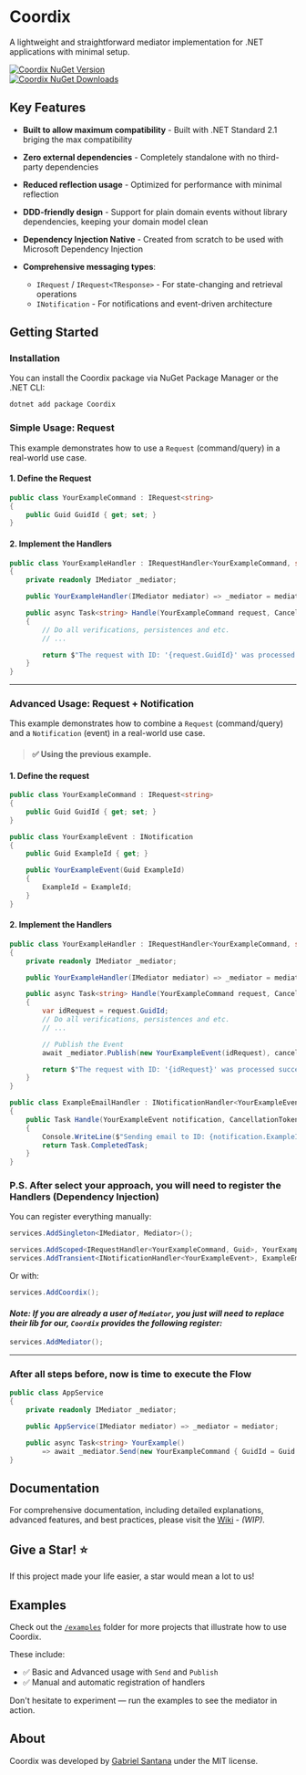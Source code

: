 # Coordix

A lightweight and straightforward mediator implementation for .NET applications with minimal setup.

[![Coordix NuGet Version](https://img.shields.io/nuget/vpre/Coordix.svg)](https://www.nuget.org/packages/coordix)  
[![Coordix NuGet Downloads](https://img.shields.io/nuget/dt/Coordix.svg)](https://codecov.io/gh/gabriel-sisjr/coordix)

## Key Features

- **Built to allow maximum compatibility** - Built with .NET Standard 2.1 briging the max compatibility
- **Zero external dependencies** - Completely standalone with no third-party dependencies
- **Reduced reflection usage** - Optimized for performance with minimal reflection
- **DDD-friendly design** - Support for plain domain events without library dependencies, keeping your domain model clean
- **Dependency Injection Native** - Created from scratch to be used with Microsoft Dependency Injection
- **Comprehensive messaging types**:

  - `IRequest` / `IRequest<TResponse>` - For state-changing and retrieval operations
  - `INotification` - For notifications and event-driven architecture

## Getting Started

### Installation

You can install the Coordix package via NuGet Package Manager or the .NET CLI:

```bash
dotnet add package Coordix
```

### Simple Usage: Request

This example demonstrates how to use a `Request` (command/query) in a real-world use case.

#### 1. Define the Request

```csharp
public class YourExampleCommand : IRequest<string>
{
    public Guid GuidId { get; set; }
}
```

#### 2. Implement the Handlers

```csharp
public class YourExampleHandler : IRequestHandler<YourExampleCommand, string>
{
    private readonly IMediator _mediator;

    public YourExampleHandler(IMediator mediator) => _mediator = mediator;

    public async Task<string> Handle(YourExampleCommand request, CancellationToken cancellationToken)
    {
        // Do all verifications, persistences and etc.
        // ...

        return $"The request with ID: '{request.GuidId}' was processed successfully.";
    }
}
```

---

### Advanced Usage: Request + Notification

This example demonstrates how to combine a `Request` (command/query) and a `Notification` (event) in a real-world use case.

> #### ✅ Using the previous example.

#### 1. Define the request

```csharp
public class YourExampleCommand : IRequest<string>
{
    public Guid GuidId { get; set; }
}

public class YourExampleEvent : INotification
{
    public Guid ExampleId { get; }

    public YourExampleEvent(Guid ExampleId)
    {
        ExampleId = ExampleId;
    }
}
```

#### 2. Implement the Handlers

```csharp
public class YourExampleHandler : IRequestHandler<YourExampleCommand, string>
{
    private readonly IMediator _mediator;

    public YourExampleHandler(IMediator mediator) => _mediator = mediator;

    public async Task<string> Handle(YourExampleCommand request, CancellationToken cancellationToken)
    {
        var idRequest = request.GuidId;
        // Do all verifications, persistences and etc.
        // ...

        // Publish the Event
        await _mediator.Publish(new YourExampleEvent(idRequest), cancellationToken);

        return $"The request with ID: '{idRequest}' was processed successfully.";
    }
}

public class ExampleEmailHandler : INotificationHandler<YourExampleEvent>
{
    public Task Handle(YourExampleEvent notification, CancellationToken cancellationToken)
    {
        Console.WriteLine($"Sending email to ID: {notification.ExampleId}");
        return Task.CompletedTask;
    }
}
```

### P.S. After select your approach, you will need to register the Handlers (Dependency Injection)

You can register everything manually:

```csharp
services.AddSingleton<IMediator, Mediator>();

services.AddScoped<IRequestHandler<YourExampleCommand, Guid>, YourExampleHandler>(); // or Transient.
services.AddTransient<INotificationHandler<YourExampleEvent>, ExampleEmailHandler>(); // or Scoped
```

Or with:

```csharp
services.AddCoordix();
```

#### _**Note: If you are already a user of `Mediator`, you just will need to replace their lib for our, `Coordix` provides the following register:**_

```csharp
services.AddMediator();
```

---

### After all steps before, now is time to execute the Flow

```csharp
public class AppService
{
    private readonly IMediator _mediator;

    public AppService(IMediator mediator) => _mediator = mediator;

    public async Task<string> YourExample()
        => await _mediator.Send(new YourExampleCommand { GuidId = Guid.NewGuid() });
}
```

## Documentation

For comprehensive documentation, including detailed explanations, advanced features, and best practices, please visit the [Wiki](#) - _(WIP)_.

## Give a Star! ⭐

If this project made your life easier, a star would mean a lot to us!

## Examples

Check out the [`/examples`](./examples) folder for more projects that illustrate how to use Coordix.

These include:

- ✅ Basic and Advanced usage with `Send` and `Publish`
- ✅ Manual and automatic registration of handlers

Don't hesitate to experiment — run the examples to see the mediator in action.

## About

Coordix was developed by [Gabriel Santana](https://https://www.linkedin.com/in/gabriel-sisjr/) under the MIT license.
